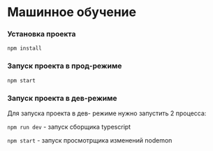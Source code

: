# Машинное обучение

### Установка проекта

`npm install`

### Запуск проекта в прод-режиме

`npm start`

### Запуск проекта в дев-режиме

Для запуска проекта в дев- режиме нужно запустить 2 процесса:

`npm run dev` - запуск сборщика typescript

`npm start` - запуск просмотрщика изменений nodemon
